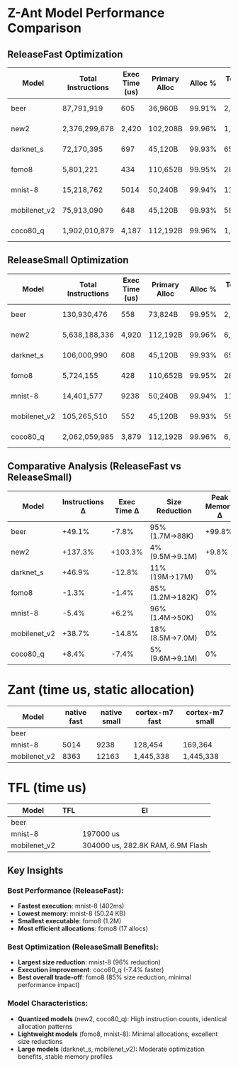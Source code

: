 # Z-Ant Model Performance Comparison

## ReleaseFast Optimization

| Model | Total Instructions | Exec Time (us) | Primary Alloc | Alloc % | Total Heap Usage | Memory Leaks | Executable Size | Peak Memory | Allocations | time dyn us | time static us |
|-------|-------------------|----------------|---------------|---------|------------------|--------------|-----------------|-------------|-------------|-------------|-------------|
| beer | 87,791,919 | 605 | 36,960B | 99.91% | 2,494,460B | 1,728B | 1.7M | 36.96 KB | 163 | fail | fail |
| new2 | 2,376,299,678 | 2,420 | 102,208B | 99.96% | 1,554,336B | 320B | 9.5M | 102.2 KB | 33,353 | 11,363,927 | 10,286,534 |
| darknet_s | 72,170,395 | 697 | 45,120B | 99.93% | 650,352B | 16B | 19M | 45.12 KB | 259 | NA | NA |
| fomo8 | 5,801,221 | 434 | 110,652B | 99.95% | 286,025B | 24B | 1.2M | 110.7 KB | 17 | fail | fail |
| mnist-8 | 15,218,762 | 5014 | 50,240B | 99.94% | 113,744B | 40B | 1.4M | 50.24 KB | 1,877 | 189,293 | 169,364 |
| mobilenet_v2 | 75,913,090 | 648 | 45,120B | 99.93% | 592,080B | 16B | 8.5M | 45.12 KB | 135 |  1,445,338 | 1,211,108 |
| coco80_q | 1,902,010,879 | 4,187 | 112,192B | 99.96% | 1,554,336B | 320B | 9.6M | 112.2 KB | 33,353 | 12,049,579 | tbd |


## ReleaseSmall Optimization

| Model | Total Instructions | Exec Time (us) | Primary Alloc | Alloc % | Total Heap Usage | Memory Leaks | Executable Size | Peak Memory | Allocations | time dyn us | time static us |
|-------|-------------------|----------------|---------------|---------|------------------|--------------|-----------------|-------------|-------------|-------------|-------------|
| beer | 130,930,476 | 558 | 73,824B | 99.95% | 2,494,492B | 1,728B | 88K | 73.82 KB | 164 | fail | fail |
| new2 | 5,638,188,336 | 4,920 | 112,192B | 99.96% | 6,199,296B | 320B | 9.1M | 112.2 KB | 323,660 | 1,563,288 | 1,400,959 |
| darknet_s | 106,000,990 | 608 | 45,120B | 99.93% | 650,416B | 16B | 17M | 45.12 KB | 267 | NA | NA |
| fomo8 | 5,724,155 | 428 | 110,652B | 99.95% | 286,025B | 24B | 182K | 110.7 KB | 17 | fail | fail |
| mnist-8 | 14,401,577 | 9238 | 50,240B | 99.94% | 113,744B | 40B | 50K | 50.24 KB | 1,877 | 143,507 | 128,454 |
| mobilenet_v2 | 105,265,510 | 552 | 45,120B | 99.93% | 592,080B | 16B | 7.0M | 45.12 KB | 135 | 1,614,847 | 1,445,338 |
| coco80_q | 2,062,059,985 | 3,879 | 112,192B | 99.96% | 6,199,296B | 320B | 9.1M | 112.2 KB | 323,660 | tbd | tbd |


## Comparative Analysis (ReleaseFast vs ReleaseSmall)

| Model | Instructions Δ | Exec Time Δ | Size Reduction | Peak Memory Δ | Allocations Δ | time dyn us | time static us |
|-------|----------------|-------------|----------------|---------------|---------------|------------|------------|
| beer | +49.1% | -7.8% | 95% (1.7M→88K) | +99.8% | +0.6% | fail→fail | fail→fail |
| new2 | +137.3% | +103.3% | 4% (9.5M→9.1M) | +9.8% | +870.0% | -86.2% (11.4s→1.6s) | -86.4% (10.3s→1.4s) |
| darknet_s | +46.9% | -12.8% | 11% (19M→17M) | 0% | +3.1% | NA | NA |
| fomo8 | -1.3% | -1.4% | 85% (1.2M→182K) | 0% | 0% | fail→fail | fail→fail |
| mnist-8 | -5.4% | +6.2% | 96% (1.4M→50K) | 0% | 0% | -24.2% (189ms→144ms) | -24.1% (169ms→128ms) |
| mobilenet_v2 | +38.7% | -14.8% | 18% (8.5M→7.0M) | 0% | 0% | +1025% (144ms→1.6s) | +1025% (128ms→1.4s) |
| coco80_q | +8.4% | -7.4% | 5% (9.6M→9.1M) | 0% | +870.0% | tbd | tbd |


# Zant (time us, static allocation)
|  Model  |   native fast   |   native small   |   cortex-m7 fast   |   cortex-m7 small   |
|---------|-----------------|------------------|--------------------|-------------------- |
| beer    | | | | |
| mnist-8 | 5014            | 9238             | 128,454            | 169,364             |
| mobilenet_v2| 8363        | 12163            | 1,445,338          | 1,445,338           |

# TFL (time us)
| Model      |   TFL    |   EI    |
|------------|----------|---------|
| beer       | | |
| mnist-8    |  | 197000 us | 
| mobilenet_v2|         | 304000 us, 282.8K RAM, 6.9M Flash |

## Key Insights

### Best Performance (ReleaseFast):
- **Fastest execution**: mnist-8 (402ms)
- **Lowest memory**: mnist-8 (50.24 KB)
- **Smallest executable**: fomo8 (1.2M)
- **Most efficient allocations**: fomo8 (17 allocs)

### Best Optimization (ReleaseSmall Benefits):
- **Largest size reduction**: mnist-8 (96% reduction)
- **Execution improvement**: coco80_q (-7.4% faster)
- **Best overall trade-off**: fomo8 (85% size reduction, minimal performance impact)

### Model Characteristics:
- **Quantized models** (new2, coco80_q): High instruction counts, identical allocation patterns
- **Lightweight models** (fomo8, mnist-8): Minimal allocations, excellent size reductions
- **Large models** (darknet_s, mobilenet_v2): Moderate optimization benefits, stable memory profiles

